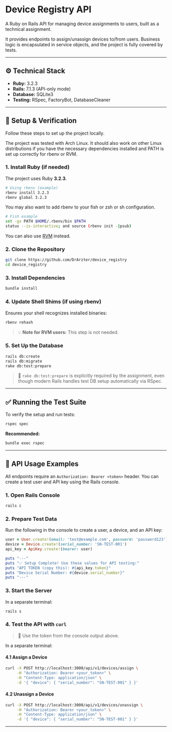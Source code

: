 # Device Registry API

A Ruby on Rails API for managing device assignments to users, built as a technical assignment.

It provides endpoints to assign/unassign devices to/from users. Business logic is encapsulated in service objects, and the project is fully covered by tests.

---

## ⚙️ Technical Stack

- **Ruby:** 3.2.3  
- **Rails:** 7.1.3 (API-only mode)  
- **Database:** SQLite3  
- **Testing:** RSpec, FactoryBot, DatabaseCleaner  

---

## 🚀 Setup & Verification

Follow these steps to set up the project locally.

The project was tested with Arch Linux. It should also work on other Linux distributions if you have the necessary dependencies installed and PATH is set up correctly for rbenv or RVM.

### 1. Install Ruby (if needed)

The project uses Ruby **3.2.3**.

```bash
# Using rbenv (example)
rbenv install 3.2.3
rbenv global 3.2.3
```

You may also want to add rbenv to your fish or zsh or sh configuration.

```bash
# Fish example
set -gx PATH $HOME/.rbenv/bin $PATH
status --is-interactive; and source (rbenv init -|psub)
```

You can also use [RVM](https://rvm.io/) instead.

### 2. Clone the Repository

```bash
git clone https://github.com/DrArzter/device_registry
cd device_registry
```

### 3. Install Dependencies

```bash
bundle install
```

### 4. Update Shell Shims (if using rbenv)

Ensures your shell recognizes installed binaries:

```bash
rbenv rehash
```

> 💡 **Note for RVM users:** This step is not needed.

### 5. Set Up the Database

```bash
rails db:create
rails db:migrate
rake db:test:prepare
```

> 📌 `rake db:test:prepare` is explicitly required by the assignment, even though modern Rails handles test DB setup automatically via RSpec.

---

## ✅ Running the Test Suite

To verify the setup and run tests:

```bash
rspec spec
```

**Recommended:**

```bash
bundle exec rspec
```

---

## 📡 API Usage Examples

All endpoints require an `Authorization: Bearer <token>` header. You can create a test user and API key using the Rails console.

### 1. Open Rails Console

```bash
rails c
```

### 2. Prepare Test Data

Run the following in the console to create a user, a device, and an API key:

```ruby
user = User.create!(email: 'test@example.com', password: 'password123')
device = Device.create!(serial_number: 'SN-TEST-001')
api_key = ApiKey.create!(bearer: user)

puts "---"
puts "✅ Setup Complete! Use these values for API testing:"
puts "API TOKEN (copy this): #{api_key.token}"
puts "Device Serial Number: #{device.serial_number}"
puts "---"
```

### 3. Start the Server

In a separate terminal:

```bash
rails s
```

### 4. Test the API with `curl`

> 📌 Use the token from the console output above.

In a separate terminal:

#### 4.1 Assign a Device

```bash
curl -X POST http://localhost:3000/api/v1/devices/assign \
     -H "Authorization: Bearer <your_token>" \
     -H "Content-Type: application/json" \
     -d '{ "device": { "serial_number": "SN-TEST-001" } }'
```

#### 4.2 Unassign a Device

```bash
curl -X POST http://localhost:3000/api/v1/devices/unassign \
     -H "Authorization: Bearer <your_token>" \
     -H "Content-Type: application/json" \
     -d '{ "device": { "serial_number": "SN-TEST-001" } }'
```

---

